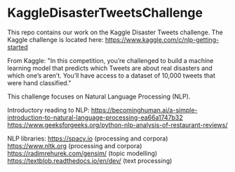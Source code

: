 # KaggleDisasterTweetsChallenge
This repo contains our work on the Kaggle Disaster Tweets challenge.
The Kaggle challenge is located here: https://www.kaggle.com/c/nlp-getting-started

From Kaggle: "In this competition, you’re challenged to build a machine learning model that predicts which Tweets are about real disasters and which one’s aren’t. You’ll have access to a dataset of 10,000 tweets that were hand classified."

This challenge focuses on Natural Language Processing (NLP).

Introductory reading to NLP:
https://becominghuman.ai/a-simple-introduction-to-natural-language-processing-ea66a1747b32
https://www.geeksforgeeks.org/python-nlp-analysis-of-restaurant-reviews/

NLP libraries:
https://spacy.io (processing and corpora)
https://www.nltk.org (processing and corpora)
https://radimrehurek.com/gensim/ (topic modelling)
https://textblob.readthedocs.io/en/dev/ (text processing)
